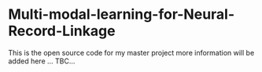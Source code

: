 # Multi-modal-learning-for-Neural-Record-Linkage
This is the open source code for my master project
more information will be added here ...
TBC...
